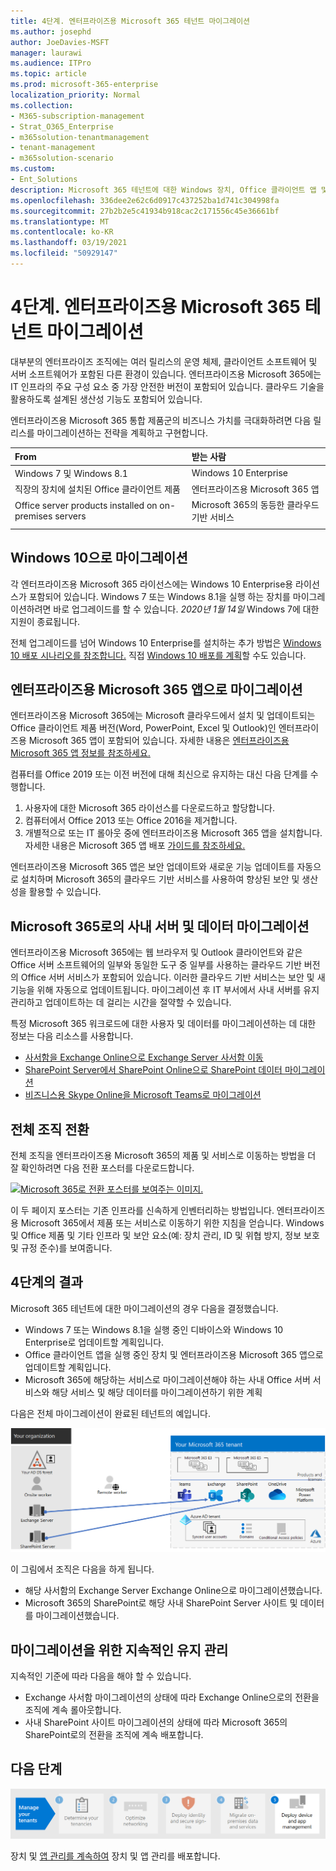 ```yaml
---
title: 4단계. 엔터프라이즈용 Microsoft 365 테넌트 마이그레이션
ms.author: josephd
author: JoeDavies-MSFT
manager: laurawi
ms.audience: ITPro
ms.topic: article
ms.prod: microsoft-365-enterprise
localization_priority: Normal
ms.collection:
- M365-subscription-management
- Strat_O365_Enterprise
- m365solution-tenantmanagement
- tenant-management
- m365solution-scenario
ms.custom:
- Ent_Solutions
description: Microsoft 365 테넌트에 대한 Windows 장치, Office 클라이언트 앱 및 Office 서버를 마이그레이션합니다.
ms.openlocfilehash: 336dee2e62c6d0917c437252ba1d741c304998fa
ms.sourcegitcommit: 27b2b2e5c41934b918cac2c171556c45e36661bf
ms.translationtype: MT
ms.contentlocale: ko-KR
ms.lasthandoff: 03/19/2021
ms.locfileid: "50929147"
---
```

# <a name="step-4-migration-for-your-microsoft-365-for-enterprise-tenants"></a>4단계. 엔터프라이즈용 Microsoft 365 테넌트 마이그레이션

대부분의 엔터프라이즈 조직에는 여러 릴리스의 운영 체제, 클라이언트 소프트웨어 및 서버 소프트웨어가 포함된 다른 환경이 있습니다. 엔터프라이즈용 Microsoft 365에는 IT 인프라의 주요 구성 요소 중 가장 안전한 버전이 포함되어 있습니다. 클라우드 기술을 활용하도록 설계된 생산성 기능도 포함되어 있습니다.

엔터프라이즈용 Microsoft 365 통합 제품군의 비즈니스 가치를 극대화하려면 다음 릴리스를 마이그레이션하는 전략을 계획하고 구현합니다.

| From | 받는 사람 |
|:-------|:-----|
| Windows 7 및 Windows 8.1 | Windows 10 Enterprise |
| 직장의 장치에 설치된 Office 클라이언트 제품 | 엔터프라이즈용 Microsoft 365 앱 |
| Office server products installed on on-premises servers | Microsoft 365의 동등한 클라우드 기반 서비스 |
|  |  |

## <a name="migrating-to-windows-10"></a>Windows 10으로 마이그레이션

각 엔터프라이즈용 Microsoft 365 라이선스에는 Windows 10 Enterprise용 라이선스가 포함되어 있습니다. Windows 7 또는 Windows 8.1을 실행 하는 장치를 마이그레이션하려면 바로 업그레이드를 할 수 있습니다. *2020년 1월 14일* Windows 7에 대한 지원이 종료됩니다. 

전체 업그레이드를 넘어 Windows 10 Enterprise를 설치하는 추가 방법은 [Windows 10 배포 시나리오를 참조합니다.](/windows/deployment/windows-10-deployment-scenarios) 직접 [Windows 10 배포를 계획](/windows/deployment/planning/)할 수도 있습니다.

## <a name="migrating-to-microsoft-365-apps-for-enterprise"></a>엔터프라이즈용 Microsoft 365 앱으로 마이그레이션

엔터프라이즈용 Microsoft 365에는 Microsoft 클라우드에서 설치 및 업데이트되는 Office 클라이언트 제품 버전(Word, PowerPoint, Excel 및 Outlook)인 엔터프라이즈용 Microsoft 365 앱이 포함되어 있습니다. 자세한 내용은 [엔터프라이즈용 Microsoft 365 앱 정보를 참조하세요.](/deployoffice/about-microsoft-365-apps)

컴퓨터를 Office 2019 또는 이전 버전에 대해 최신으로 유지하는 대신 다음 단계를 수행합니다.

1. 사용자에 대한 Microsoft 365 라이선스를 다운로드하고 할당합니다.
2. 컴퓨터에서 Office 2013 또는 Office 2016을 제거합니다.
3. 개별적으로 또는 IT 롤아웃 중에 엔터프라이즈용 Microsoft 365 앱을 설치합니다. 자세한 내용은 Microsoft 365 앱 배포 [가이드를 참조하세요.](/deployoffice/deployment-guide-microsoft-365-apps)

엔터프라이즈용 Microsoft 365 앱은 보안 업데이트와 새로운 기능 업데이트를 자동으로 설치하며 Microsoft 365의 클라우드 기반 서비스를 사용하여 향상된 보안 및 생산성을 활용할 수 있습니다.

## <a name="migrating-on-premises-servers-and-data-to-microsoft-365"></a>Microsoft 365로의 사내 서버 및 데이터 마이그레이션

엔터프라이즈용 Microsoft 365에는 웹 브라우저 및 Outlook 클라이언트와 같은 Office 서버 소프트웨어의 일부와 동일한 도구 중 일부를 사용하는 클라우드 기반 버전의 Office 서버 서비스가 포함되어 있습니다. 이러한 클라우드 기반 서비스는 보안 및 새 기능을 위해 자동으로 업데이트됩니다. 마이그레이션 후 IT 부서에서 사내 서버를 유지 관리하고 업데이트하는 데 걸리는 시간을 절약할 수 있습니다.

특정 Microsoft 365 워크로드에 대한 사용자 및 데이터를 마이그레이션하는 데 대한 정보는 다음 리소스를 사용합니다.

- [사서함을 Exchange Online으로 Exchange Server 사서함 이동](/exchange/hybrid-deployment/move-mailboxes)
- [SharePoint Server에서 SharePoint Online으로 SharePoint 데이터 마이그레이션](/sharepointmigration/migrate-to-sharepoint-online)
- [비즈니스용 Skype Online을 Microsoft Teams로 마이그레이션](/microsoftteams/migration-interop-guidance-for-teams-with-skype)

## <a name="transition-your-entire-organization"></a>전체 조직 전환

전체 조직을 엔터프라이즈용 Microsoft 365의 제품 및 서비스로 이동하는 방법을 더 잘 확인하려면 다음 전환 포스터를 다운로드합니다.

[![Microsoft 365로 전환 포스터를 보여주는 이미지.](../media/microsoft-365-overview/transition-org-to-m365.png)](https://download.microsoft.com/download/2/c/7/2c7bcc04-aae3-4604-9707-1ffff66b9851/transition-org-to-m365.pdf)

이 두 페이지 포스터는 기존 인프라를 신속하게 인벤터리하는 방법입니다. 엔터프라이즈용 Microsoft 365에서 제품 또는 서비스로 이동하기 위한 지침을 얻습니다. Windows 및 Office 제품 및 기타 인프라 및 보안 요소(예: 장치 관리, ID 및 위협 방지, 정보 보호 및 규정 준수)를 보여줍니다.

## <a name="results-of-step-4"></a>4단계의 결과

Microsoft 365 테넌트에 대한 마이그레이션의 경우 다음을 결정했습니다.

- Windows 7 또는 Windows 8.1을 실행 중인 디바이스와 Windows 10 Enterprise로 업데이트할 계획입니다.
- Office 클라이언트 앱을 실행 중인 장치 및 엔터프라이즈용 Microsoft 365 앱으로 업데이트할 계획입니다.
- Microsoft 365에 해당하는 서비스로 마이그레이션해야 하는 사내 Office 서버 서비스와 해당 서비스 및 해당 데이터를 마이그레이션하기 위한 계획

다음은 전체 마이그레이션이 완료된 테넌트의 예입니다.

![완료된 마이그레이션을 완료한 테넌트의 예](../media/tenant-management-overview/tenant-management-tenant-build-step4.png)

이 그림에서 조직은 다음을 하게 됩니다.

- 해당 사서함의 Exchange Server Exchange Online으로 마이그레이션했습니다.
- Microsoft 365의 SharePoint로 해당 사내 SharePoint Server 사이트 및 데이터를 마이그레이션했습니다.

## <a name="ongoing-maintenance-for-migration"></a>마이그레이션을 위한 지속적인 유지 관리

지속적인 기준에 따라 다음을 해야 할 수 있습니다.

- Exchange 사서함 마이그레이션의 상태에 따라 Exchange Online으로의 전환을 조직에 계속 롤아웃합니다.
- 사내 SharePoint 사이트 마이그레이션의 상태에 따라 Microsoft 365의 SharePoint로의 전환을 조직에 계속 배포합니다.

## <a name="next-step"></a>다음 단계

[![5단계. 장치 및 앱 관리 배포](../media/tenant-management-overview/tenant-management-step-grid-device-mgmt.png)](tenant-management-device-management.md)

장치 및 [앱 관리를 계속하여](tenant-management-device-management.md) 장치 및 앱 관리를 배포합니다.